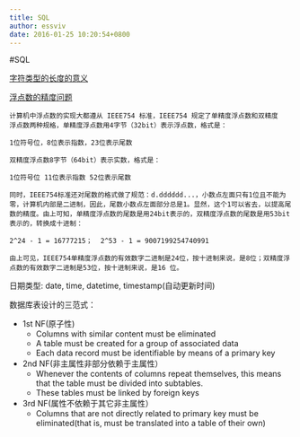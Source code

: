 ```yaml
---
title: SQL
author: essviv
date: 2016-01-25 10:20:54+0800
---
```


#SQL

[字符类型的长度的意义](http://www.cnblogs.com/echo-something/archive/2012/08/26/mysql_int.html)

[浮点数的精度问题](http://www.jb51.net/article/31723.htm)

	计算机中浮点数的实现大都遵从 IEEE754 标准，IEEE754 规定了单精度浮点数和双精度  浮点数两种规格，单精度浮点数用4字节（32bit）表示浮点数，格式是：
	
	1位符号位，8位表示指数，23位表示尾数
	
	双精度浮点数8字节（64bit）表示实数，格式是：
	
	1位符号位 11位表示指数 52位表示尾数
	
	同时，IEEE754标准还对尾数的格式做了规范：d.dddddd...，小数点左面只有1位且不能为零，计算机内部是二进制，因此，尾数小数点左面部分总是1。显然，这个1可以省去，以提高尾数的精度。由上可知，单精度浮点数的尾数是用24bit表示的，双精度浮点数的尾数是用53bit表示的，转换成十进制：
	
	2^24 - 1 = 16777215；  2^53 - 1 = 9007199254740991
	
	由上可见，IEEE754单精度浮点数的有效数字二进制是24位，按十进制来说，是8位；双精度浮点数的有效数字二进制是53位，按十进制来说，是16 位。
	
日期类型: date, time, datetime, timestamp(自动更新时间)

数据库表设计的三范式：

* 1st NF(原子性)
	* Columns with similar content must be eliminated
	* A table must be created for a group of associated data
	* Each data record must be identifiable by means of a primary key
* 2nd NF(非主属性非部分依赖于主属性）
	* Whenever the contents of columns repeat themselves, this means that the table must be divided into subtables.
	* These tables must be linked by foreign keys
* 3rd NF(属性不依赖于其它非主属性）
	* Columns that are not directly related to primary key must be eliminated(that is, must be translated into a table of their own)